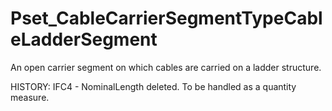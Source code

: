 # Pset_CableCarrierSegmentTypeCableLadderSegment

An open carrier segment on which cables are carried on a ladder structure.
<!-- end of short definition -->

HISTORY: IFC4 - NominalLength deleted. To be handled as a quantity measure.
